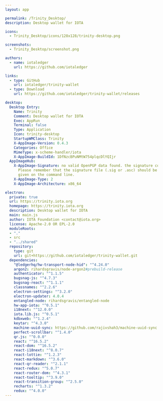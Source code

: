 ```yaml
---
layout: app

permalink: /Trinity_Desktop/
description: Desktop wallet for IOTA

icons:
  - Trinity_Desktop/icons/128x128/trinity-desktop.png

screenshots:
  - Trinity_Desktop/screenshot.png

authors:
  - name: iotaledger
    url: https://github.com/iotaledger

links:
  - type: GitHub
    url: iotaledger/trinity-wallet
  - type: Download
    url: https://github.com/iotaledger/trinity-wallet/releases

desktop:
  Desktop Entry:
    Name: Trinity
    Comment: Desktop wallet for IOTA
    Exec: AppRun
    Terminal: false
    Type: Application
    Icon: trinity-desktop
    StartupWMClass: Trinity
    X-AppImage-Version: 0.4.3
    Categories: Office
    MimeType: x-scheme-handler/iota
    X-AppImage-BuildId: 1DfNzcBPuNMtW754plqcDlYQIjr
  AppImageHub:
    X-AppImage-Signature: no valid OpenPGP data found. the signature could not be verified.
      Please remember that the signature file (.sig or .asc) should be the first file
      given on the command line.
    X-AppImage-Type: 2
    X-AppImage-Architecture: x86_64

electron:
  private: true
  url: https://trinity.iota.org
  homepage: https://trinity.iota.org
  description: Desktop wallet for IOTA
  main: main.js
  author: IOTA Foundation <contact@iota.org>
  license: Apache-2.0 OR EPL-2.0
  moduleRoots:
  - "."
  - src
  - "../shared"
  repository:
    type: git
    url: git+https://github.com/iotaledger/trinity-wallet.git
  dependencies:
    "@ledgerhq/hw-transport-node-hid": "^4.24.0"
    argon2: rihardsgravis/node-argon2#prebuild-release
    authenticator: "^1.1.5"
    bugsnag-js: "^4.7.3"
    bugsnag-react: "^1.1.1"
    classnames: "^2.2.6"
    electron-settings: "^3.2.0"
    electron-updater: 4.0.4
    entangled-node: rihardsgravis/entangled-node
    hw-app-iota: "^0.5.1"
    i18next: "^12.0.0"
    iota.lib.js: "^0.5.1"
    kdbxweb: "^1.2.4"
    keytar: "^4.3.0"
    machine-uuid-sync: https://github.com/rajivshah3/machine-uuid-sync
    perfect-scrollbar: "^1.4.0"
    qr.js: "^0.0.0"
    react: "^16.5.2"
    react-dom: "^16.5.2"
    react-i18next: "^8.0.7"
    react-lottie: "^1.2.3"
    react-markdown: "^3.6.0"
    react-qr-reader: "^2.1.1"
    react-redux: "^5.0.7"
    react-router-dom: "^4.3.1"
    react-tooltip: "^3.9.0"
    react-transition-group: "^2.5.0"
    recharts: "^1.3.2"
    redux: "^4.0.0"
---
```

